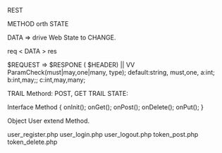 


REST 


METHOD orth STATE



DATA => drive Web State to CHANGE.

req < DATA  > res


$REQUEST  => $RESPONE ( $HEADER)
    ||
    VV
    ParamCheck(must|may,one|many, type);
    default:string, must,one,
a:int; b:int,may;; c:int,may,many;

TRAIL Methord: POST, GET
TRAIL STATE: 


Interface Method {
      onInit();
      onGet();
      onPost();
      onDelete();
      onPut();
}

Object User extend Method.


user_register.php
user_login.php
user_logout.php
token_post.php
token_delete.php


